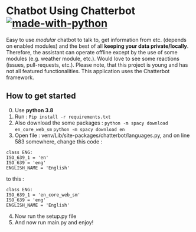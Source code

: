 # Chatbot Using Chatterbot  [![made-with-python](https://img.shields.io/badge/Made%20with-Python-1f425f.svg)](https://www.python.org/)

Easy to use *modular* chatbot to talk to, get information from etc. (depends on enabled modules) and the best of all **keeping your data private/locally**. Therefore, the assistant can operate offline except by the use of some modules (e.g. weather module, etc.). Would love to see some reactions (issues, pull-requests, etc.). Please note, that this project is young and has not all featured functionalities.
This application uses the Chatterbot framework.  

## How to get started
0. Use **python 3.8**
1. Run : ```Pip install -r requirements.txt```
2. Also download the some packages :
    ```python -m spacy download en_core_web_sm```
    ```python -m spacy download en```
3. Open file : venv/Lib/site-packages/chatterbot/languages.py, and on line 583 somewhere, change this code : 

```
class ENG:
ISO_639_1 = 'en'
ISO_639 = 'eng'
ENGLISH_NAME = 'English'
```
to this : 
```
class ENG:
ISO_639_1 = 'en_core_web_sm'
ISO_639 = 'eng'
ENGLISH_NAME = 'English'
```
4. Now run the setup.py file
5. And now run main.py and enjoy!

